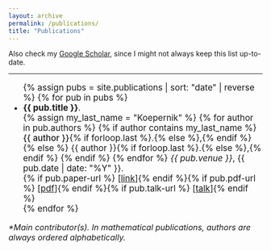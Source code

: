 ```yaml
---
layout: archive
permalink: /publications/
title: "Publications"
---
```


<div>
Also check my <a href="https://scholar.google.com/citations?user=8P3zHSsAAAAJ&hl=en" itemprop="sameAs" rel="nofollow noopener noreferrer me" target="_blank">Google Scholar</a>,
since I might not always keep this list up-to-date.

<hr>

<ul class="publications-list" style="font-size: 17px;">
  {% assign pubs = site.publications | sort: "date" | reverse %}
  {% for pub in pubs %}
    <li>
      <strong>{{ pub.title }}</strong>.
      <br>
      {% assign my_last_name = "Koepernik" %}
      {% for author in pub.authors %}
        {% if author contains my_last_name %}
          <span style="font-weight:450;">{{ author }}</span>{% if forloop.last %}.{% else %},{% endif %}
        {% else %}
          {{ author }}{% if forloop.last %}.{% else %},{% endif %} <!--{ unless forloop.last }, { endunless } (percent signs removed)-->
        {% endif %}
      {% endfor %}
      <em> {{ pub.venue }}</em>, {{ pub.date | date: "%Y" }}.
      <br>
      <!--
      -->{% if pub.paper-url %} [<a href="{{ pub.paper-url }}" rel="nofollow noopener noreferrer" target="_blank">link</a>]{% endif %}<!--
      -->{% if pub.pdf-url %} [<a href="{{ pub.pdf-url | relative_url }}" rel="nofollow noopener noreferrer" target="_blank">pdf</a>]{% endif %}<!--
      -->{% if pub.talk-url %} [<a href="{{ pub.talk-url | relative_url }}" rel="nofollow noopener noreferrer" target="_blank">talk</a>]{% endif %}<!--
      -->
    </li>
  {% endfor %}
</ul>
<p style="font-size: medium; font-style: italic; margin-top: 0;">*Main contributor(s). In mathematical publications, authors are always ordered alphabetically.</p>
</div>